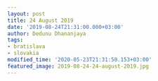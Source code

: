 ```yaml
---
layout: post
title: 24 August 2019
date: '2019-08-24T21:31:00.000+03:00'
author: Dedunu Dhananjaya
tags:
- bratislava
- slovakia
modified_time: '2020-05-23T21:31:50.153+03:00'
featured_image: 2019-08-24-24-august-2019.jpg
---
```

